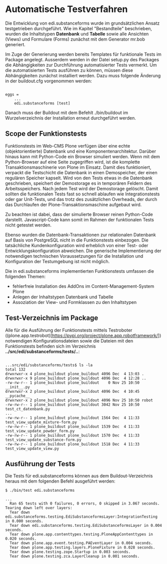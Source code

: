 # Automatische Testverfahren

Die Entwicklung von edi.substanceforms wurde im grundsätzlichen Ansatz testgetrieben durchgeführt.
Wie im Kapitel "Bestandteile" beschrieben, wurden die Inhaltstypen **Datenbank** und **Tabelle** sowie 
alle Ansichten (Views) und Formulare (Forms) zunächst mit dem Generator mr.bob generiert.

Im Zuge der Generierung werden bereits Templates für funktionale Tests im Package angelegt. Ausserdem
werden in der Datei setup.py des Packages die Abhängigkeiten zur Durchführung automatisierter Tests
vermerkt. Um die automatisierten Tests ausführen zu können, müssen diese Abhängigkeiten zunächst installiert
werden. Dazu muss folgende Änderung in der buildout.cfg vorgenommen werden:


```

eggs = 
    ...
    edi.substanceforms [test]
```

Danach muss der Buildout mit dem Befehlt ./bin/buildout im Wurzelverzeichnis der Installation erneut
durchgeführt werden.
 
## Scope der Funktionstests

Funktionstests im Web-CMS Plone verfügen über eine echte (objektorientierte) Datenbank und eine 
Komponentenarchitektur. Darüber hinaus kann mit Python-Code ein Browser simuliert werden. Wenn mit dem 
Python-Browser auf eine Seite zugegriffen wird, ist die komplette Transaktionsmaschinerie von Plone im Einsatz. 
Damit dies funktioniert, verpackt die Testschicht die Datenbank in einen Demospeicher, der einen regulären 
Speicher kapselt. Wird von den Tests etwas in die Datenbank geschrieben, speichert der Demostorage es in 
temporären Feldern des Arbeitsspeichers. Nach jedem Test wird der Demostorage gelöscht. Damit sollten die 
funktionalen Tests fast so schnell ablaufen wie Integrationstests oder gar Unit-Tests, und das trotz des
zusätzlichen Overheads, der durch das Durchlaufen der Plone-Transaktionsmaschine aufgebaut wird.

Zu beachten ist dabei, dass der simulierte Browser reinen Python-Code darstellt. Javascript-Code kann somit
im Rahmen der funktionalen Tests nicht getestet werden.

Ebenso wurden die Datenbank-Transaktionen zur relationalen Datenbank auf Basis von PostgreSQL nicht in die
Funktionstests einbezogen. Die tatsächliche Kundenkonfiguration wird erheblich von einer Test- oder
Entwicklungskonfiguration abweichen. Die generische Implementierung der notwendigen technischen Voraussetzungen 
für die Installation und Konfiguration der Testumgebung ist nicht möglich.

Die in edi.substanceforms implementierten Funktionstests umfassen die folgenden Themen:

- fehlerfreie Installation des AddOns im Content-Management-System Plone
- Anlegen der Inhaltstypen Datenbank und Tabelle
- Assoziation der View- und Formklassen zu den Inhaltstypen

## Test-Verzeichnis im Package

Alle für die Ausführung der Funktionstests mittels Testroboter ((plone.app.testrobot)[https://pypi.org/project/plone.app.robotframework/]) notwendigen Konfigurationsdateien sowie die Dateien mit den Funktionstests befinden sich 
im Verzeichnis **../src/edi/substanceforms/tests/..**:

```

...src/edi/substanceforms/tests$ ls -la
total 132
drwxrwxr-x 4 plone_buildout plone_buildout 4096 Dec  4 13:03 .
drwxrwxr-x 9 plone_buildout plone_buildout 4096 Dec  4 12:28 ..
-rw-rw-r-- 1 plone_buildout plone_buildout    0 Nov 25 10:50 __init__.py
drwxrwxr-x 2 plone_buildout plone_buildout 4096 Dec  4 10:45 __pycache__
drwxrwxr-x 2 plone_buildout plone_buildout 4096 Nov 25 10:50 robot
-rw-rw-r-- 1 plone_buildout plone_buildout 3042 Nov 25 10:50 test_ct_datenbank.py
...
-rw-rw-r-- 1 plone_buildout plone_buildout 1564 Dec  4 11:33 test_view_update_mixture-form.py
-rw-rw-r-- 1 plone_buildout plone_buildout 1539 Dec  4 11:33 test_view_update_powder_form.py
-rw-rw-r-- 1 plone_buildout plone_buildout 1570 Dec  4 11:33 test_view_update_substance-form.py
-rw-rw-r-- 1 plone_buildout plone_buildout 1518 Dec  4 11:33 test_view_update_view.py

```

## Ausführung der Tests

Die Tests für edi.substanceforms können aus dem Buildout-Verzeichnis heraus mit dem folgenden
Befehl ausgeführt werden:

```
$ ./bin/test edi.substanceforms

...
  Ran 65 tests with 0 failures, 0 errors, 0 skipped in 3.067 seconds.
Tearing down left over layers:
  Tear down edi.substanceforms.testing.EdiSubstanceformsLayer:IntegrationTesting in 0.000 seconds.
  Tear down edi.substanceforms.testing.EdiSubstanceformsLayer in 0.004 seconds.
  Tear down plone.app.contenttypes.testing.PloneAppContenttypes in 0.020 seconds.
  Tear down plone.app.event.testing.PAEventLayer in 0.004 seconds.
  Tear down plone.app.testing.layers.PloneFixture in 0.028 seconds.
  Tear down plone.testing.zope.Startup in 0.003 seconds.
  Tear down plone.testing.zca.LayerCleanup in 0.001 seconds.
```

